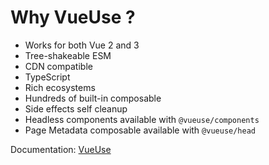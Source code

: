 # Why VueUse ?

- Works for both Vue 2 and 3
- Tree-shakeable ESM
- CDN compatible
- TypeScript
- Rich ecosystems
- Hundreds of built-in composable
- Side effects self cleanup
- Headless components available with `@vueuse/components`
- Page Metadata composable available with `@vueuse/head`

Documentation: [VueUse](https://vueuse.org/guide/)

